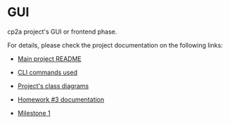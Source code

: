 # GUI

cp2a project's GUI or frontend phase.

For details, please check the project documentation on the following links:

- [Main project README](https://github.com/imperionite/cp2a/blob/main/README.md)

- [CLI commands used](https://github.com/imperionite/cp2a/blob/main/RUNNING.md)

- [Project's class diagrams](https://github.com/imperionite/cp2a/blob/main/CLASS_DIAGRAM.md)

- [Homework #3 documentation](https://github.com/imperionite/cp2a/blob/main/Homework%20%233%3A%20GUI%20Practice.md)

- [Milestone 1](https://github.com/imperionite/cp2a/blob/ms1/Milestone1.md)
